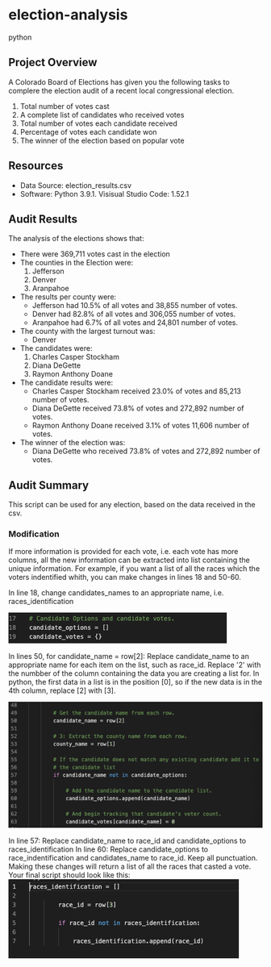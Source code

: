 # election-analysis
python

## Project Overview
A Colorado Board of Elections has given you the following tasks to complere the election audit of a recent local congressional election.

1. Total number of votes cast
2. A complete list of candidates who received votes
3. Total number of votes each candidate received
4. Percentage of votes each candidate won
5. The winner of the election based on popular vote

## Resources
- Data Source: election_results.csv
- Software: Python 3.9.1. Visisual Studio Code: 1.52.1

## Audit Results
The analysis of the elections shows that:
- There were 369,711 votes cast in the election
- The counties in the Election were:
  1. Jefferson
  2. Denver
  3. Aranpahoe
- The results per county were:
  - Jefferson had 10.5% of all votes and 38,855 number of votes.
  - Denver had 82.8% of all votes and 306,055 number of votes.
  - Aranpahoe had 6.7% of all votes and 24,801 number of votes.
- The county with the largest turnout was:
  - Denver
- The candidates were:
  1. Charles Casper Stockham
  2. Diana DeGette
  3. Raymon Anthony Doane
- The candidate results were:
  - Charles Casper Stockham received 23.0% of votes and 85,213 number of votes.
  - Diana DeGette received 73.8% of votes and 272,892 number of votes.
  - Raymon Anthony Doane received 3.1% of votes 11,606 number of votes.
- The winner of the election was:
  - Diana DeGette who received 73.8% of votes and 272,892 number of votes.
 
## Audit Summary
This script can be used for any election, based on the data received in the csv. 

### Modification
If more information is provided for each vote, i.e. each vote has more columns, all the new information can be extracted into list containing the unique information. For example, if you want a list of all the races which the voters indentified whith, you can make changes in lines 18 and 50-60.

In line 18, change candidates_names to an appropriate name, i.e. races_identification

![](https://github.com/gabrielavalos/election-analysis/blob/main/Resources/Pictures%20for%20README/line%2018.png)

In lines 50, for candidate_name = row[2]:
Replace candidate_name to an appropriate name for each item on the list, such as race_id. Replace '2' with the numbber of the column containing the data you are creating a list for. In  python, the first data in a list is in the position [0], so if the new data is in the 4th column, replace [2] with [3].

![](https://github.com/gabrielavalos/election-analysis/blob/main/Resources/Pictures%20for%20README/line%2050%20to%2060.png)

In line 57:
Replace candidate_name to race_id and candidate_options to races_identification
In line 60:
Replace candidate_options to race_indentification and candidates_name to race_id. Keep all punctuation.
Making these changes will return a list of all the races that casted a vote. Your final script should look like this:
![](https://github.com/gabrielavalos/election-analysis/blob/main/Resources/Pictures%20for%20README/Script%20with%20changes%20for%20race%20list.png)
